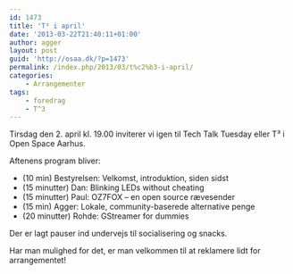 ```yaml
---
id: 1473
title: 'T³ i april'
date: '2013-03-22T21:40:11+01:00'
author: agger
layout: post
guid: 'http://osaa.dk/?p=1473'
permalink: /index.php/2013/03/t%c2%b3-i-april/
categories:
    - Arrangementer
tags:
    - foredrag
    - T^3
---
```


Tirsdag den 2. april kl. 19.00 inviterer vi igen til Tech Talk Tuesday eller T³ i Open Space Aarhus.

Aftenens program bliver:

- (10 min) Bestyrelsen: Velkomst, introduktion, siden sidst
- (15 minutter) Dan: Blinking LEDs without cheating
- (15 minutter) Paul: OZ7FOX – en open source rævesender
- (15 min) Agger: Lokale, community-baserede alternative penge
- (20 minutter) Rohde: GStreamer for dummies

Der er lagt pauser ind undervejs til socialisering og snacks.

Har man mulighed for det, er man velkommen til at reklamere lidt for arrangementet!